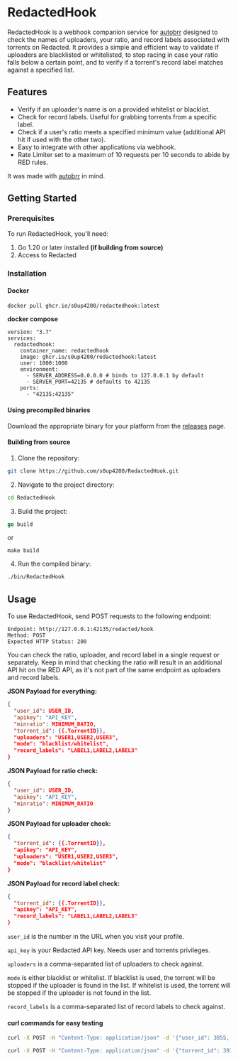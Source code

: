 # RedactedHook

RedactedHook is a webhook companion service for [autobrr](https://github.com/autobrr/autobrr) designed to check the names of uploaders, your ratio, and record labels associated with torrents on Redacted. It provides a simple and efficient way to validate if uploaders are blacklisted or whitelisted, to stop racing in case your ratio falls below a certain point, and to verify if a torrent's record label matches against a specified list.

## Features

- Verify if an uploader's name is on a provided whitelist or blacklist.
- Check for record labels. Useful for grabbing torrents from a specific label.
- Check if a user's ratio meets a specified minimum value (additional API hit if used with the other two).
- Easy to integrate with other applications via webhook.
- Rate Limiter set to a maximum of 10 requests per 10 seconds to abide by RED rules.

It was made with [autobrr](https://github.com/autobrr/autobrr) in mind.

## Getting Started

### Prerequisites

To run RedactedHook, you'll need:

1. Go 1.20 or later installed **(if building from source)**
2. Access to Redacted

### Installation

#### Docker

```bash
docker pull ghcr.io/s0up4200/redactedhook:latest
```

**docker compose**

```docker
version: "3.7"
services:
  redactedhook:
    container_name: redactedhook
    image: ghcr.io/s0up4200/redactedhook:latest
    user: 1000:1000
    environment:
      - SERVER_ADDRESS=0.0.0.0 # binds to 127.0.0.1 by default
      - SERVER_PORT=42135 # defaults to 42135
    ports:
      - "42135:42135"
```

#### Using precompiled binaries

Download the appropriate binary for your platform from the [releases](https://github.com/s0up4200/RedactedHook/releases/latest) page.

#### Building from source

1. Clone the repository:

```bash
git clone https://github.com/s0up4200/RedactedHook.git
```

2. Navigate to the project directory:

```bash
cd RedactedHook
```
3. Build the project:

```go
go build
```
or
```shell
make build
```

4. Run the compiled binary:

```bash
./bin/RedactedHook
```

## Usage

To use RedactedHook, send POST requests to the following endpoint:

    Endpoint: http://127.0.0.1:42135/redacted/hook
    Method: POST
    Expected HTTP Status: 200

You can check the ratio, uploader, and record label in a single request or separately. Keep in mind that checking the ratio will result in an additional API hit on the RED API, as it's not part of the same endpoint as uploaders and record labels.

**JSON Payload for everything:**

```json
{
  "user_id": USER_ID,
  "apikey": "API_KEY",
  "minratio": MINIMUM_RATIO,
  "torrent_id": {{.TorrentID}},
  "uploaders": "USER1,USER2,USER3",
  "mode": "blacklist/whitelist",
  "record_labels": "LABEL1,LABEL2,LABEL3"
}
```

**JSON Payload for ratio check:**

```json
{
  "user_id": USER_ID,
  "apikey": "API_KEY",
  "minratio": MINIMUM_RATIO
}
```

**JSON Payload for uploader check:**

```json
{
  "torrent_id": {{.TorrentID}},
  "apikey": "API_KEY",
  "uploaders": "USER1,USER2,USER3",
  "mode": "blacklist/whitelist"
}
```

**JSON Payload for record label check:**

```json
{
  "torrent_id": {{.TorrentID}},
  "apikey": "API_KEY",
  "record_labels": "LABEL1,LABEL2,LABEL3"
}
```

`user_id` is the number in the URL when you visit your profile.

`api_key` is your Redacted API key. Needs user and torrents privileges.

`uploaders` is a comma-separated list of uploaders to check against.

`mode` is either blacklist or whitelist. If blacklist is used, the torrent will be stopped if the uploader is found in the list. If whitelist is used, the torrent will be stopped if the uploader is not found in the list.

`record_labels` is a comma-separated list of record labels to check against.

#### curl commands for easy testing

```bash
curl -X POST -H "Content-Type: application/json" -d '{"user_id": 3855, "apikey": "e1be0c8f.6a1d6f89de6e9f6a61e6edcbb6a3a32d", "minratio": 1.0}' http://127.0.0.1:42135/redacted/hook
```
```bash
curl -X POST -H "Content-Type: application/json" -d '{"torrent_id": 3931392, "apikey": "e1be0c8f.6a1d6f89de6e9f6a61e6edcbb6a3a32d", "mode": "blacklist", "uploaders": "blacklisted_user1,blacklisted_user2,blacklisted_user3"}' http://127.0.0.1:42135/redacted/hook
